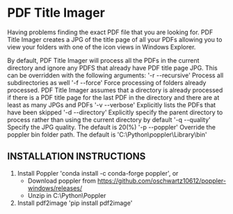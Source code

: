 # PDF Title Imager
Having problems finding the exact PDF file that you are looking for. PDF Title Imager creates a JPG of the title page of all your PDFs allowing you to view your folders with one of the icon views in Windows Explorer.     

By default, PDF Title Imager will process all the PDFs in the current directory and ignore any PDFS that already have PDF title page JPG. This can be overridden with the following arguments:
'-r --recursive'  Process all subdirectories as well
'-f --force'      Force processing of folders already processed. PDF Title Imager assumes that a directory is already processed if there is a PDF title page for the last PDF in the directory and there are at least as many JPGs and PDFs
'-v --verbose'    Explicitly lists the PDFs that have been skipped
'-d --directory'  Explicitly specify the parent directory to process rather than using the current directory by default
'-q --quality'    Specify the JPG quality. The default is 20(%)
'-p --poppler'    Override the poppler bin folder path. The default is 'C:\\Python\\poppler\\Library\\bin'
  

## INSTALLATION INSTRUCTIONS
 1. Install Poppler 'conda install -c conda-forge poppler', or
    - Download poppler from https://github.com/oschwartz10612/poppler-windows/releases/
    - Unzip in C:\Python\Poppler
 2. Install pdf2image 'pip install pdf2image'
